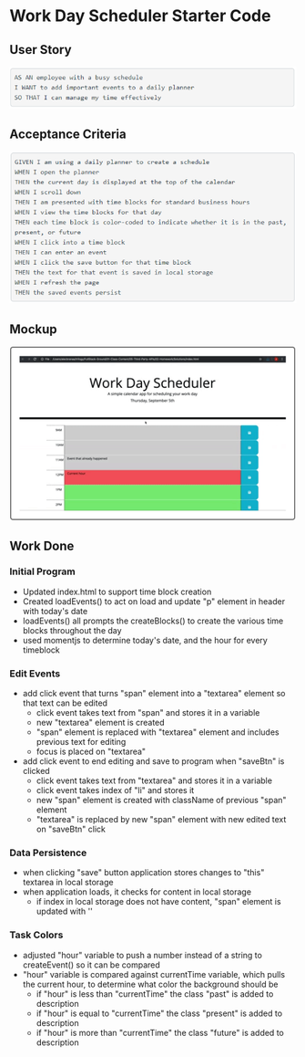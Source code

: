 # Work Day Scheduler Starter Code

## User Story
![User Story Screenshot](./assets/img/userStory.png)

## Acceptance Criteria
![Acceptance Criteria Screenshot](./assets/img/criteria.png)

## Mockup
![Mockup Screenshot](./assets/img/mockup-1.png)

## Work Done

### Initial Program
* Updated index.html to support time block creation
* Created loadEvents() to act on load and update "p" element in header with today's date
* loadEvents() all prompts the createBlocks() to create the various time blocks throughout the day
* used momentjs to determine today's date, and the hour for every timeblock

### Edit Events
* add click event that turns "span" element into a "textarea" element so that text can be edited
    * click event takes text from "span" and stores it in a variable
    * new "textarea" element is created
    * "span" element is replaced with "textarea" element and includes previous text for editing
    * focus is placed on "textarea"
* add click event to end editing and save to program when "saveBtn" is clicked
    * click event takes text from "textarea" and stores it in a variable
    * click event takes index of "li" and stores it
    * new "span" element is created with className of previous "span" element
    * "textarea" is replaced by new "span" element with new edited text on "saveBtn" click

### Data Persistence
* when clicking "save" button application stores changes to "this" textarea in local storage
* when application loads, it checks for content in local storage
    * if index in local storage does not have content, "span" element is updated with ''

### Task Colors
* adjusted "hour" variable to push a number instead of a string to createEvent() so it can be compared
* "hour" variable is compared against currentTime variable, which pulls the current hour, to determine what color the background should be
    * if "hour" is less than "currentTime" the class "past" is added to description
    * if "hour" is equal to "currentTime" the class "present" is added to description
    * if "hour" is more than "currentTime" the class "future" is added to description